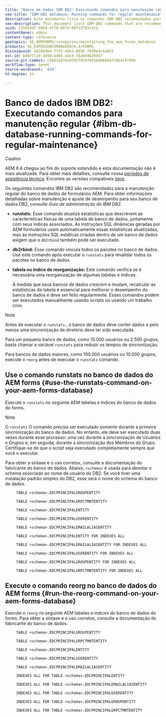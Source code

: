 ```yaml
---
title: "Banco de dados IBM DB2: Executando comandos para manutenção regular"
seo-title: "IBM DB2 database: Running commands for regular maintenance"
description: Este documento lista os comandos IBM DB2 recomendados para manutenção regular do banco de dados de formulários AEM.
seo-description: This document lists IBM DB2 commands that are recommended for regular maintenance of your AEM forms database.
uuid: 235d59df-b9b9-4770-8b7d-00713701c3c2
contentOwner: admin
content-type: reference
geptopics: SG_AEMFORMS/categories/maintaining_the_aem_forms_database
products: SG_EXPERIENCEMANAGER/6.4/FORMS
discoiquuid: a62b68b4-7735-49b1-8938-f0d9e4c4a051
exl-id: b4877c24-3450-44b6-adcd-78a694b28857
source-git-commit: c5b816d74c6f02f85476d16868844f39b4c47996
workflow-type: tm+mt
source-wordcount: '424'
ht-degree: 1%

---
```


# Banco de dados IBM DB2: Executando comandos para manutenção regular {#ibm-db-database-running-commands-for-regular-maintenance}

>[!CAUTION]
>
>AEM 6.4 chegou ao fim do suporte estendido e esta documentação não é mais atualizada. Para obter mais detalhes, consulte nossa [períodos de assistência técnica](https://helpx.adobe.com/br/support/programs/eol-matrix.html). Encontre as versões compatíveis [here](https://experienceleague.adobe.com/docs/).

Os seguintes comandos IBM DB2 são recomendados para a manutenção regular do banco de dados de formulários AEM. Para obter informações detalhadas sobre manutenção e ajuste de desempenho para seu banco de dados DB2, consulte *Guia de administração do IBM DB2*.

* **runstats:** Esse comando atualiza estatísticas que descrevem as características físicas de uma tabela de banco de dados, juntamente com seus índices associados. As instruções SQL dinâmicas geradas por AEM formulários usam automaticamente essas estatísticas atualizadas, mas as instruções SQL estáticas criadas dentro de um banco de dados exigem que o `db2rbind` também pode ser executado.
* **db2rbind:** Esse comando vincula todos os pacotes no banco de dados. Use este comando após executar o `runstats` para revalidar todos os pacotes no banco de dados.
* **tabela ou índice de reorganização:** Este comando verifica se é necessária uma reorganização de algumas tabelas e índices.

   À medida que seus bancos de dados crescem e mudam, recalcular as estatísticas da tabela é essencial para melhorar o desempenho do banco de dados e deve ser feito regularmente. Esses comandos podem ser executados manualmente usando scripts ou usando um trabalho cron.

>[!NOTE]
>
>Antes de executar o `runstats` , o banco de dados deve conter dados e pelo menos uma sincronização de diretório deve ter sido executada.

Para um pequeno banco de dados, como 10.000 usuários ou 2.500 grupos, basta chamar a variável `runstats` para reduzir os tempos de sincronização.

Para bancos de dados maiores, como 100.000 usuários ou 10.000 grupos, execute o `reorg` antes de executar o `runstats` comando.

## Use o comando runstats no banco de dados do AEM forms {#use-the-runstats-command-on-your-aem-forms-database}

Execute o `runstats` no seguinte AEM tabelas e índices do banco de dados do forms.

>[!NOTE]
>
>O `runstats` O comando precisa ser executado somente durante a primeira sincronização do banco de dados. No entanto, ele deve ser executado duas vezes durante esse processo: uma vez durante a sincronização de Usuários e Grupos e, em seguida, durante a sincronização dos Membros do Grupo. Certifique-se de que o script seja executado completamente sempre que você o executar.

Para obter a sintaxe e o uso corretos, consulte a documentação do fabricante do banco de dados. Abaixo, `<schema>` é usada para denotar o schema associado ao nome de usuário do DB2. Se você tiver uma instalação padrão simples do DB2, esse será o nome do schema do banco de dados.

```as3
     TABLE <schema>.EDCPRINCIPALGROUPENTITY 
  
     TABLE <schema>.EDCPRINCIPALGRPCTMNTENTITY 
  
     TABLE <schema>.EDCPRINCIPALENTITY 
  
     TABLE <schema>.EDCPRINCIPALUSERENTITY 
  
     TABLE <schema>.EDCPRINCIPALEMAILALIASENTITY 
  
     TABLE <schema>.EDCPRINCIPALENTITY FOR INDEXES ALL 
  
     TABLE <schema>.EDCPRINCIPALEMAILALIASENTITY FOR INDEXES ALL 
  
     TABLE <schema>.EDCPRINCIPALUSERENTITY FOR INDEXES ALL 
  
     TABLE <schema>.EDCPRINCIPALGROUPENTITY FOR INDEXES ALL 
  
     TABLE <schema>.EDCPRINCIPALGRPCTMNTENTITY FOR INDEXES ALL
```

## Execute o comando reorg no banco de dados do AEM forms {#run-the-reorg-command-on-your-aem-forms-database}

Execute o `reorg` no seguinte AEM tabelas e índices do banco de dados do forms. Para obter a sintaxe e o uso corretos, consulte a documentação do fabricante do banco de dados.

```as3
     TABLE <schema>.EDCPRINCIPALGROUPENTITY 
  
     TABLE <schema>.EDCPRINCIPALGRPCTMNTENTITY 
  
     TABLE <schema>.EDCPRINCIPALENTITY 
  
     TABLE <schema>.EDCPRINCIPALUSERENTITY 
  
     TABLE <schema>.EDCPRINCIPALEMAILALIASENTITY 
  
     INDEXES ALL FOR TABLE <schema>.EDCPRINCIPALENTITY 
  
     INDEXES ALL FOR TABLE <schema>.EDCPRINCIPALEMAILALIASENTITY 
  
     INDEXES ALL FOR TABLE <schema>.EDCPRINCIPALUSERENTITY 
  
     INDEXES ALL FOR TABLE <schema>.EDCPRINCIPALGROUPENTITY 
  
     INDEXES ALL FOR TABLE <schema>.EDCPRINCIPALGRPCTMNTENTITY
```
